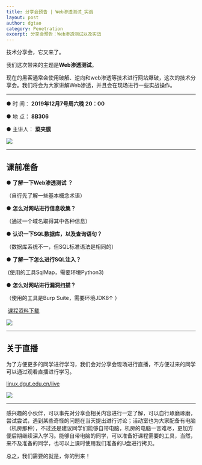```yaml
---
title: 分享会预告 | Web渗透测试_实战
layout: post
author: dgtao
category: Penetration
excerpt: 分享会预告：Web渗透测试以及实战
---
```

技术分享会，它又来了。

我们这次带来的主题是**Web渗透测试**。

现在的黑客通常会使用破解、逆向和web渗透等技术进行网站爆破，这次的技术分享会。我们将会为大家讲解Web渗透，并且会在现场进行一些实战操作。    

----

 ●  时   间： **2019年12月7号周六晚 20：00**  

 ●  地   点： **8B306**  

 ●  主讲人： **菜夹膜**   

![](/assets/linuxTwo/one.png)

---

## 课前准备


 ●  **了解一下Web渗透测试 ？**  

  （自行先了解一些基本概念术语）  

 ●  **怎么对网站进行信息收集？**  

  （通过一个域名取得其中各种信息）  

 ● **认识一下SQL数据库，以及查询语句？**

  （数据库系统不一，但SQL标准语法是相同的）  

 ●  **了解一下怎么进行SQL注入？**  

​     (使用的工具SqlMap，需要环境Python3)  

 ●  **怎么对网站进行漏洞扫描？**  

   （使用的工具是Burp Suite，需要环境JDK8↑ ）  

​               [课程资料下载](http://pan.dgut.edu.cn/drive/share/open_sharepage/6f3e1fda-b2fe-4b63-9ab5-be2a76f04144:bingosoft)  
>
![](/assets/linuxTwo/two.png)  

---

## 关于直播

为了方便更多的同学进行学习，我们会对分享会现场进行直播，不方便过来的同学可以通过观看直播进行学习。

 [linux.dgut.edu.cn/live]( linux.dgut.edu.cn/live )

![](/assets/linuxTwo/three.jpg)

---

 感兴趣的小伙伴，可以事先对分享会相关内容进行一定了解，可以自行琢磨琢磨，尝试尝试，遇到某些奇怪的问题在当天提出进行讨论；活动室也为大家配备有电脑（机房那种），不过还是建议同学们能够自带电脑，机房的电脑一言难尽，更加方便后期继续深入学习。能够自带电脑的同学，可以准备好课程需要的工具，当然，来不及准备的同学，也可以上课时使用我们准备的U盘进行拷贝。

总之，我们需要的就是，你的到来！ 


